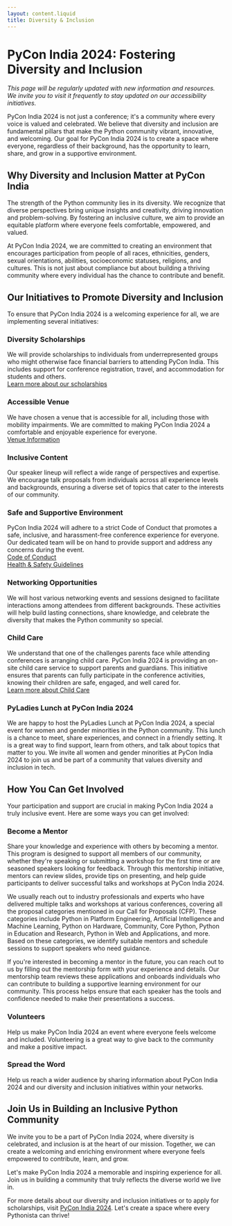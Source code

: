 ```yaml
---
layout: content.liquid
title: Diversity & Inclusion
---
```


# PyCon India 2024: Fostering Diversity and Inclusion

*This page will be regularly updated with new information and resources. We invite you to visit it frequently to stay updated on our accessibility initiatives.*

PyCon India 2024 is not just a conference; it's a community where every voice is valued and celebrated. We believe that diversity and inclusion are fundamental pillars that make the Python community vibrant, innovative, and welcoming. Our goal for PyCon India 2024 is to create a space where everyone, regardless of their background, has the opportunity to learn, share, and grow in a supportive environment.

## Why Diversity and Inclusion Matter at PyCon India

The strength of the Python community lies in its diversity. We recognize that diverse perspectives bring unique insights and creativity, driving innovation and problem-solving. By fostering an inclusive culture, we aim to provide an equitable platform where everyone feels comfortable, empowered, and valued.

At PyCon India 2024, we are committed to creating an environment that encourages participation from people of all races, ethnicities, genders, sexual orientations, abilities, socioeconomic statuses, religions, and cultures. This is not just about compliance but about building a thriving community where every individual has the chance to contribute and benefit.

## Our Initiatives to Promote Diversity and Inclusion

To ensure that PyCon India 2024 is a welcoming experience for all, we are implementing several initiatives:

### Diversity Scholarships
We will provide scholarships to individuals from underrepresented groups who might otherwise face financial barriers to attending PyCon India. This includes support for conference registration, travel, and accommodation for students and others.  
[Learn more about our scholarships](https://in.pycon.org/2024/scholarship/)

### Accessible Venue
We have chosen a venue that is accessible for all, including those with mobility impairments. We are committed to making PyCon India 2024 a comfortable and enjoyable experience for everyone.  
[Venue Information](https://in.pycon.org/2024/bengaluru/)

### Inclusive Content
Our speaker lineup will reflect a wide range of perspectives and expertise. We encourage talk proposals from individuals across all experience levels and backgrounds, ensuring a diverse set of topics that cater to the interests of our community.

### Safe and Supportive Environment
PyCon India 2024 will adhere to a strict Code of Conduct that promotes a safe, inclusive, and harassment-free conference experience for everyone. Our dedicated team will be on hand to provide support and address any concerns during the event.  
[Code of Conduct](https://in.pycon.org/2024/code-of-conduct/)  
[Health & Safety Guidelines](https://in.pycon.org/2024/health-safety-guidelines/)

### Networking Opportunities
We will host various networking events and sessions designed to facilitate interactions among attendees from different backgrounds. These activities will help build lasting connections, share knowledge, and celebrate the diversity that makes the Python community so special.

### Child Care
We understand that one of the challenges parents face while attending conferences is arranging child care. PyCon India 2024 is providing an on-site child care service to support parents and guardians. This initiative ensures that parents can fully participate in the conference activities, knowing their children are safe, engaged, and well cared for.  
[Learn more about Child Care](https://in.pycon.org/2024/childcare/)

### PyLadies Lunch at PyCon India 2024
We are happy to host the PyLadies Lunch at PyCon India 2024, a special event for women and gender minorities in the Python community. This lunch is a chance to meet, share experiences, and connect in a friendly setting. It is a great way to find support, learn from others, and talk about topics that matter to you. We invite all women and gender minorities at PyCon India 2024 to join us and be part of a community that values diversity and inclusion in tech.

## How You Can Get Involved

Your participation and support are crucial in making PyCon India 2024 a truly inclusive event. Here are some ways you can get involved:

### Become a Mentor
Share your knowledge and experience with others by becoming a mentor. This program is designed to support all members of our community, whether they're speaking or submitting a workshop for the first time or are seasoned speakers looking for feedback. Through this mentorship initiative, mentors can review slides, provide tips on presenting, and help guide participants to deliver successful talks and workshops at PyCon India 2024.

We usually reach out to industry professionals and experts who have delivered multiple talks and workshops at various conferences, covering all the proposal categories mentioned in our Call for Proposals (CFP). These categories include Python in Platform Engineering, Artificial Intelligence and Machine Learning, Python on Hardware, Community, Core Python, Python in Education and Research, Python in Web and Applications, and more. Based on these categories, we identify suitable mentors and schedule sessions to support speakers who need guidance.

If you're interested in becoming a mentor in the future, you can reach out to us by filling out the mentorship form with your experience and details. Our mentorship team reviews these applications and onboards individuals who can contribute to building a supportive learning environment for our community. This process helps ensure that each speaker has the tools and confidence needed to make their presentations a success.

### Volunteers
Help us make PyCon India 2024 an event where everyone feels welcome and included. Volunteering is a great way to give back to the community and make a positive impact.

### Spread the Word
Help us reach a wider audience by sharing information about PyCon India 2024 and our diversity and inclusion initiatives within your networks.

## Join Us in Building an Inclusive Python Community

We invite you to be a part of PyCon India 2024, where diversity is celebrated, and inclusion is at the heart of our mission. Together, we can create a welcoming and enriching environment where everyone feels empowered to contribute, learn, and grow.

Let's make PyCon India 2024 a memorable and inspiring experience for all. Join us in building a community that truly reflects the diverse world we live in.

For more details about our diversity and inclusion initiatives or to apply for scholarships, visit [PyCon India 2024](https://in.pycon.org/2024/). Let's create a space where every Pythonista can thrive!
